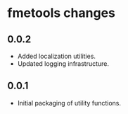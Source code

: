 # fmetools changes

## 0.0.2

* Added localization utilities.
* Updated logging infrastructure.

## 0.0.1

* Initial packaging of utility functions.
